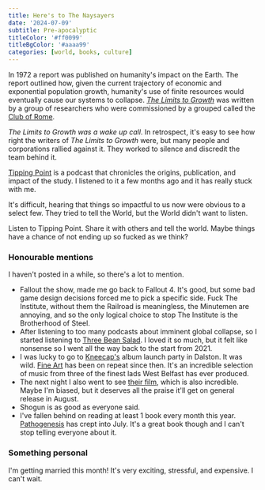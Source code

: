 ```yaml
---
title: Here's to The Naysayers
date: '2024-07-09'
subtitle: Pre-apocalyptic
titleColor: '#ff0099'
titleBgColor: '#aaaa99'
categories: [world, books, culture]
---
```


In 1972 a report was published on humanity's impact on the Earth. The report outlined how, given the current trajectory of economic and exponential population growth, humanity's use of finite resources would eventually cause our systems to collapse. [_The Limits to Growth_](https://en.wikipedia.org/wiki/The_Limits_to_Growth) was written by a group of researchers who were commissioned by a grouped called the [Club of Rome](https://en.wikipedia.org/wiki/Club_of_Rome).

_The Limits to Growth was a wake up call_. In retrospect, it's easy to see how right the writers of _The Limits to Growth_ were, but many people and corporations rallied against it. They worked to silence and discredit the team behind it.

[Tipping Point](https://tippingpoint-podcast.com/) is a podcast that chronicles the origins, publication, and impact of the study. I listened to it a few months ago and it has really stuck with me.

It's difficult, hearing that things so impactful to us now were obvious to a select few. They tried to tell the World, but the World didn't want to listen.

Listen to Tipping Point. Share it with others and tell the world. Maybe things have a chance of not ending up so fucked as we think?

### Honourable mentions

I haven't posted in a while, so there's a lot to mention.

- Fallout the show, made me go back to Fallout 4. It's good, but some bad game design decisions forced me to pick a specific side. Fuck The Institute, without them the Railroad is meaningless, the Minutemen are annoying, and so the only logical choice to stop The Institute is the Brotherhood of Steel.
- After listening to too many podcasts about imminent global collapse, so I started listening to [Three Bean Salad](https://www.benjaminpartridge.com/Three-Bean-Salad). I loved it so much, but it felt like nonsense so I went all the way back to the start from 2021.
- I was lucky to go to [Kneecap's](https://www.kneecap.ie/) album launch party in Dalston. It was wild. [Fine Art](https://pias.ffm.to/kneecap-fineart) has been on repeat since then. It's an incredible selection of music from three of the finest lads West Belfast has ever produced.
- The next night I also went to see [their film](https://www.youtube.com/watch?v=FFYfp-hKxZQ), which is also incredible. Maybe I'm biased, but it deserves all the praise it'll get on general release in August.
- Shogun is as good as everyone said.
- I've fallen behind on reading at least 1 book every month this year. [Pathogenesis](https://uk.bookshop.org/p/books/pathogenesis-how-germs-made-history-jonathan-kennedy/7524469?ean=9781804991893) has crept into July. It's a great book though and I can't stop telling everyone about it.

### Something personal

I'm getting married this month! It's very exciting, stressful, and expensive. I can't wait.
